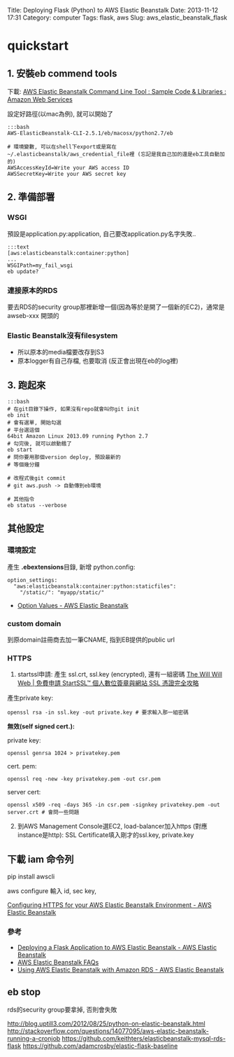 Title: Deploying Flask (Python) to AWS Elastic Beanstalk
Date: 2013-11-12 17:31
Category: computer
Tags: flask, aws
Slug: aws_elastic_beanstalk_flask

# quickstart
## 1. 安裝eb commend tools

下載: [AWS Elastic Beanstalk Command Line Tool : Sample Code & Libraries : Amazon Web Services](http://aws.amazon.com/code/6752709412171743)
    
   設定好路徑(以mac為例), 就可以開始了

    :::bash
    AWS-ElasticBeanstalk-CLI-2.5.1/eb/macosx/python2.7/eb

    # 環境變數, 可以在shell下export或是寫在~/.elasticbeanstalk/aws_credential_file裡 (忘記是我自己加的還是eb工具自動加的)
    AWSAccessKeyId=Write your AWS access ID
    AWSSecretKey=Write your AWS secret key

## 2. 準備部署

### WSGI

預設是application.py:application, 自己要改application.py名字失敗..

    :::text
    [aws:elasticbeanstalk:container:python]
    ...
    WSGIPath=my_fail_wsgi
    eb update?

### 連接原本的RDS
要去RDS的security group那裡新增一個(因為等於是開了一個新的EC2)，通常是awseb-xxx 開頭的

### Elastic Beanstalk沒有filesystem

* 所以原本的media檔要改存到S3
* 原本logger有自己存檔, 也要取消 (反正會出現在eb的log裡)

## 3. 跑起來

    :::bash
    # 在git目錄下操作, 如果沒有repo就會叫你git init
    eb init
    # 會有選單, 開始勾選
    # 平台選這個
    64bit Amazon Linux 2013.09 running Python 2.7
    # 勾完後, 就可以啟動餓了
    eb start
    # 問你要用那個version deploy, 預設最新的
    # 等個幾分鐘

    # 改程式後git commit
    # git aws.push -> 自動傳到eb環境

    # 其他指令
    eb status --verbose 


## 其他設定

### 環境設定
產生 **.ebextensions**目錄, 新增 python.config:

    option_settings:
      "aws:elasticbeanstalk:container:python:staticfiles":
        "/static/": "myapp/static/"

* [Option Values - AWS Elastic Beanstalk](http://docs.aws.amazon.com/elasticbeanstalk/latest/dg/command-options.html#command-options-python)

### custom domain

到原domain註冊商去加一筆CNAME, 指到EB提供的public url

### HTTPS

1. startssl申請: 產生 ssl.crt, ssl.key (encrypted), 還有一組密碼
   [The Will Will Web | 免費申請 StartSSL™ 個人數位簽章與網站 SSL 憑證完全攻略](http://blog.miniasp.com/post/2013/01/10/The-Complete-Guide-Free-StartSSL-personal-and-web-site-ssl-tls-certificates.aspx)

產生private key:

    openssl rsa -in ssl.key -out private.key # 要求輸入那一組密碼


**無效(self signed cert.):**

private key:

    openssl genrsa 1024 > privatekey.pem

cert. pem:

    openssl req -new -key privatekey.pem -out csr.pem

server cert:

    openssl x509 -req -days 365 -in csr.pem -signkey privatekey.pem -out server.crt # 會問一些問題

    

2. 到AWS Management Console選EC2, load-balancer加入https (對應instance是http): SSL Certificate填入剛才的ssl.key, private.key



## 下載 iam 命令列

pip install awscli

aws configure
輸入 id, sec key,


[Configuring HTTPS for your AWS Elastic Beanstalk Environment - AWS Elastic Beanstalk](http://docs.aws.amazon.com/elasticbeanstalk/latest/dg/configuring-https.html)

### 參考

* [Deploying a Flask Application to AWS Elastic Beanstalk - AWS Elastic Beanstalk](http://docs.aws.amazon.com/elasticbeanstalk/latest/dg/create_deploy_Python_flask.html) 
* [AWS Elastic Beanstalk FAQs](http://aws.amazon.com/elasticbeanstalk/faqs/)
* [Using AWS Elastic Beanstalk with Amazon RDS - AWS Elastic Beanstalk](http://docs.aws.amazon.com/elasticbeanstalk/latest/dg/AWSHowTo.RDS.html)



## eb stop
rds的security group要拿掉, 否則會失敗


http://blog.uptill3.com/2012/08/25/python-on-elastic-beanstalk.html
http://stackoverflow.com/questions/14077095/aws-elastic-beanstalk-running-a-cronjob
https://github.com/keithters/elasticbeanstalk-mysql-rds-flask
https://github.com/adamcrosby/elastic-flask-baseline
